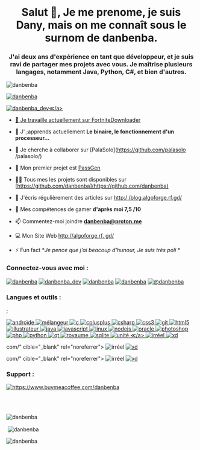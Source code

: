 <h1 align="center">Salut 👋, Je me prenome, je suis Dany, mais on me connaît sous le surnom de danbenba.</h1>
<h3 align="center">J'ai deux ans d'expérience en tant que développeur, et je suis ravi de partager mes projets avec vous. Je maîtrise plusieurs langages, notamment Java, Python, C#, et bien d'autres.</h3>

<p align="left"> <img src="https://komarev.com/ghpvc/?username=danbenba&label=Profile%20views&color=0e75b6&style=flat" alt="danbenba" /> </p>

<p align="left"> <a href="https://github.com/danbenba/danbenba"><img src="https://github-profile-trophy.vercel.app/?username =danbenba" alt="danbenba" /></p>

<p align="left"> <a href="https://twitter.com/danbenba_dev" target="blank"><img src="https://img.shields.io/twitter/follow/danbenba_dev?logo=twitter&style=for-the-badge" alt="danbenba_dev" />≪/a> </p>

- 🔭 Je travaille actuellement sur [FortniteDownloader](https://github.com/danbenba/fortnitedownloader)

- 🌱 J' ;apprends actuellement **Le binaire, le fonctionnement d'un processeur...**

- 👯 Je cherche à collaborer sur [PalaSolo](https://github.com/palasolo /palasolo/)

- 🥇 Mon premier projet est [PassGen](https://github.com/danbenba/passgen)

- 👨‍💻 Tous mes les projets sont disponibles sur [https://github.com/danbenba](https://github.com/danbenba)

- 📝 J'écris régulièrement des articles sur [http:/ /blog.algoforge.rf.gd/](http://blog.algoforge.rf.gd/)

- 👾 Mes compétences de gamer **d'après moi 7,5 /10**

- 📫 Commentez-moi joindre **danbenba@proton.me**

- 💻 Mon Site Web [http://algoforge.rf. gd/](http://algoforge.rf.gd/)

- ⚡ Fun fact **Je pence que j'ai beacoup d'hunour, Je suis très poli* *

<h3 align="left">Connectez-vous avec moi :</h3>
<p align="left">
<a href="https://dev.to/danbenba" target="blank"><img align="center" src="https://raw.githubusercontent.com/rahuldkjain/github-profile-readme-generator/master/src/images/icons/Social/devto.svg" alt="danbenba" hauteur = "30" largeur = "40" /></a>
<a href="https://twitter.com/danbenba_dev" target="blank"><img align="center" src="https://raw.githubusercontent.com/rahuldkjain/github-profile-readme-generator/master/src/images/icons/Social/twitter.svg" alt="danbenba_dev" hauteur = "30" largeur = "40" /></a>
<a href="https://instagram.com/danbenba" target="blank"><img align="center" src="https://raw.githubusercontent.com/rahuldkjain/github-profile-readme-generator/master/src/images/icons/Social/instagram.svg" alt="danbenba" hauteur = "30" largeur = "40" /></a>
<a href="https://www.youtube.com/c/danbenba" target="blank"><img align="center" src="https://raw.githubusercontent.com/rahuldkjain/github-profile-readme-generator/master/src/images/icons/Social/youtube.svg" alt="danbenba" hauteur = "30" largeur = "40" /></a>
<a href="https://www.hackerearth.com/@danbenba" target="blank"><img align="center" src="https://raw.githubusercontent.com/rahuldkjain/github-profile-readme-generator/master/src/images/icons/Social/hackerearth.svg" alt="@danbenba" hauteur = "30" largeur = "40" /></a>
</p>

<h3 align="left">Langues et outils :</h3> ;
<p align="gauche"> <a href="https://developer.android.com" cible="_blank" rel="noreferrer"> <img src="https://raw.githubusercontent.com/devicons/devicon/master/icons/android/android-original-wordmark.svg" alt="androïde" largeur = "40" hauteur="40"/> </a> <a href="https://www.blender.org/" cible="_blank" rel="noreferrer"> <img src="https://download.blender.org/branding/community/blender_community_badge_white.svg" alt="mélangeur" largeur = "40" hauteur="40"/> </a> <a href="https://www.cprogramming.com/" cible="_blank" rel="noreferrer"> <img src="https://raw.githubusercontent.com/devicons/devicon/master/icons/c/c-original.svg" alt="c" largeur = "40" hauteur="40"/> </a> <a href="https://www.w3schools.com/cpp/" cible="_blank" rel="noreferrer"> <img src="https://raw.githubusercontent.com/devicons/devicon/master/icons/cplusplus/cplusplus-original.svg" alt="cplusplus" largeur = "40" hauteur="40"/> </a> <a href="https://www.w3schools.com/cs/" cible="_blank" rel="noreferrer"> <img src="https://raw.githubusercontent.com/devicons/devicon/master/icons/csharp/csharp-original.svg" alt="csharp" largeur = "40" hauteur="40"/> </a> <a href="https://www.w3schools.com/css/" cible="_blank" rel="noreferrer"> <img src="https://raw.githubusercontent.com/devicons/devicon/master/icons/css3/css3-original-wordmark.svg" alt="css3" largeur = "40" hauteur="40"/> </a> <a href="https://git-scm.com/" cible="_blank" rel="noreferrer"> <img src="https://www.vectorlogo.zone/logos/git-scm/git-scm-icon.svg" alt="git" largeur = "40" hauteur="40"/> </a> <a href="https://www.w3.org/html/" cible="_blank" rel="noreferrer"> <img src="https://raw.githubusercontent.com/devicons/devicon/master/icons/html5/html5-original-wordmark.svg" alt="html5" largeur = "40" hauteur="40"/> </a> <a href="https://www.adobe.com/in/products/illustrator.html" cible="_blank" rel="noreferrer"> <img src="https://www.vectorlogo.zone/logos/adobe_illustrator/adobe_illustrator-icon."svg" alt="illustrateur" largeur = "40" hauteur="40"/> </a> <a href="https://www.java.com" cible="_blank" rel="noreferrer"> <img src="https://raw.githubusercontent.com/devicons/devicon/master/icons/java/java-original.svg" alt="java" largeur = "40" hauteur="40"/> </a> <a href="https://developer.mozilla.org/en-US/docs/Web/JavaScript" cible="_blank" rel="noreferrer"> <img src="https://raw.githubusercontent.com/devicons/devicon/master/icons/javascript/javascript-original.svg" alt="javascript" largeur = "40" hauteur="40"/> </a> <a href="https://www.linux.org/" cible="_blank" rel="noreferrer"> <img src="https://raw.githubusercontent.com/devicons/devicon/master/icons/linux/linux-original.svg" alt="linux" largeur = "40" hauteur="40"/> </a> <a href="https://nodejs.org" cible="_blank" rel="noreferrer"> <img src="https://raw.githubusercontent.com/devicons/devicon/master/icons/nodejs/nodejs-original-wordmark.svg" alt="nodejs" largeur = "40" hauteur="40"/> </a> <a href="https://www.oracle.com/" cible="_blank" rel="noreferrer"> <img src="https://raw.githubusercontent.com/devicons/devicon/master/icons/oracle/oracle-original.svg" alt="oracle" largeur = "40" hauteur="40"/> </a> <a href="https://www.photoshop.com/fr" cible="_blank" rel="noreferrer"> <img src="https://raw.githubusercontent.com/devicons/devicon/master/icons/photoshop/photoshop-line.svg" alt="photoshop" largeur = "40" hauteur="40"/> </a> <a href="https://www.php.net" cible="_blank" rel="noreferrer"> <img src="https://raw.githubusercontent.com/devicons/devicon/master/icons/php/php-original.svg" alt="php" largeur = "40" hauteur="40"/> </a> <a href="https://www.python.org" cible="_blank" rel="noreferrer"> <img src="https://raw.githubusercontent.com/devicons/devicon/master/icons/python/python-original.svg" alt="python" largeur = "40" hauteur="40"/> </a> <a href="https://www.qt.io/" cible="_blank" rel="noreferrer"> <img src="https://upload.wikimedia.org/wikipedia/commons/0/0b/Qt_logo_2016.svg" alt="qt" largeur = "40" hauteur="40"/> </a> <a href="https://realm.io/" cible="_blank" rel="noreferrer"> <img src="https://raw.githubusercontent.com/bestofjs/bestofjs-webui/8665e8c267a0215f3159df28b33c365198101df5/public/logos/realm.svg" alt="royaume" largeur = "40" hauteur="40"/> </a> <a href="https://www.sqlite.org/" cible="_blank" rel="noreferrer"> <img src="https://www.vectorlogo.zone/logos/sqlite/sqlite-icon.svg" alt="sqlite" largeur = "40" hauteur="40"/> </a> <a href="https://unity.com/" cible="_blank" rel="noreferrer"> <img src="https://www.vectorlogo.zone/logos/unity3d/unity3d-icon.svg" alt="unité" largeur = "40" hauteur="40"/> ≪/a> <a href="https://unrealengine.com/" cible="_blank" rel="noreferrer"> <img src="https://raw.githubusercontent.com/kenangundogan/fontisto/036b7eca71aab1bef8e6a0518f7329f13ed62f6b/icons/svg/brand/unreal-engine.svg" alt="irréel" largeur = "40" hauteur="40"/> </a> <a href="https://www.adobe.com/products/xd.html" cible="_blank" rel="noreferrer"> <img src="https://cdn.worldvectorlogo.com/logos/adobe-xd.svg" alt="xd" largeur = "40" hauteur="40"/> </a> </p>com/" cible="_blank" rel="noreferrer"> <img src="https://raw.githubusercontent.com/kenangundogan/fontisto/036b7eca71aab1bef8e6a0518f7329f13ed62f6b/icons/svg/brand/unreal-engine.svg" alt="irréel" largeur = "40" hauteur="40"/> </a> <a href="https://www.adobe.com/products/xd.html" cible="_blank" rel="noreferrer"> <img src="https://cdn.worldvectorlogo.com/logos/adobe-xd.svg" alt="xd" largeur = "40" hauteur="40"/> </a> </p>com/" cible="_blank" rel="noreferrer"> <img src="https://raw.githubusercontent.com/kenangundogan/fontisto/036b7eca71aab1bef8e6a0518f7329f13ed62f6b/icons/svg/brand/unreal-engine.svg" alt="irréel" largeur = "40" hauteur="40"/> </a> <a href="https://www.adobe.com/products/xd.html" cible="_blank" rel="noreferrer"> <img src="https://cdn.worldvectorlogo.com/logos/adobe-xd.svg" alt="xd" largeur = "40" hauteur="40"/> </a> </p>


<h3 align="left">Support :</h3>
<p><a href= "https://www.buymeacoffee.com/https://www.buymeacoffee.com/danbenba"> <img align="gauche" src="https://cdn.buymeacoffee.com/buttons/v2/default-white.png" hauteur = "50" largeur = "210" alt="https://www.buymeacoffee.com/danbenba" /></a></p><br><br>


<p><img align="gauche" src="https://github-readme-stats.vercel.app/api/top-langs?username=danbenba&show_icons=true&locale=en&layout=compact" alt="danbenba" /></p>

<p> <img align="center" src="https://github-readme-stats.vercel.app/api?username=danbenba&show_icons=true&locale=en" alt="danbenba" /></p>

<p><img align="center" src="https://github-readme-streak-stats.herokuapp.com/?user=danbenba&" alt="danbenba" /></p>

